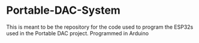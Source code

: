 # Portable-DAC-System
This is meant to be the repository for the code used to program the ESP32s used in the Portable DAC project. Programmed in Arduino

